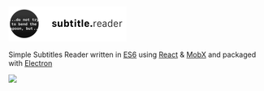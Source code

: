 ![](docs/title.png)

Simple Subtitles Reader written in [ES6](https://github.com/lukehoban/es6features) using [React](https://github.com/facebook/react) & [MobX](https://github.com/mobxjs/mobx) and packaged with [Electron](https://github.com/electron/electron)

![](docs/screenshots/main.gif)
